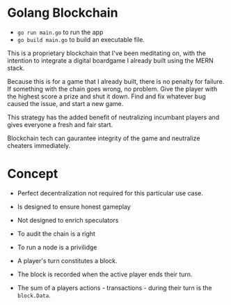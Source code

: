 # Golang Blockchain

-   `go run main.go` to run the app
-   `go build main.go` to build an executable file.

This is a proprietary blockchain that I've been meditating on, with the intention to integrate a digital boardgame I already built using the MERN stack.

Because this is for a game that I already built, there is no penalty for failure. If something with the chain goes wrong, no problem. Give the player with the highest score a prize and shut it down. Find and fix whatever bug caused the issue, and start a new game.

This strategy has the added benefit of neutralizing incumbant players and gives everyone a fresh and fair start.

Blockchain tech can gaurantee integrity of the game and neutralize cheaters immediately.

# Concept

-   Perfect decentralization not required for this particular use case.

-   Is designed to ensure honest gameplay

-   Not designed to enrich speculators

-   To audit the chain is a right

-   To run a node is a privilidge

-   A player's turn constitutes a block.

-   The block is recorded when the active player ends their turn.

-   The sum of a players actions - transactions - during their turn is the `block.Data`.
